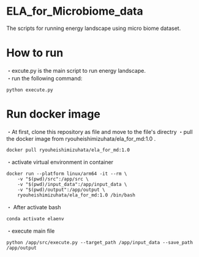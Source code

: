 # ELA_for_Microbiome_data
The scripts for running energy landscape using micro biome dataset.

# How to run
・excute.py is the main script to run energy landscape. <br>
・run the following command:
```bash:
python execute.py
```

# Run docker image
・At first, clone this repository as file and move to the file's directry
・pull the docker image from ryouheishimizuhata/ela_for_md:1.0 .
```bash:
docker pull ryouheishimizuhata/ela_for_md:1.0
```
・activate virtual environment in container
```bash:
docker run --platform linux/arm64 -it --rm \
    -v "$(pwd)/src":/app/src \
    -v "$(pwd)/input_data":/app/input_data \
    -v "$(pwd)/output":/app/output \
    ryouheishimizuhata/ela_for_md:1.0 /bin/bash
```
・ After activate bash 
```bash:
conda activate elaenv
```
・execute main file
```bash:
python /app/src/execute.py --target_path /app/input_data --save_path /app/output
```
